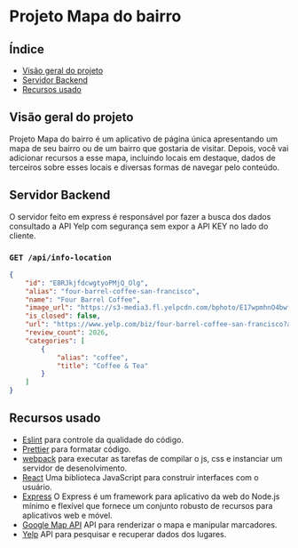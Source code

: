 # Projeto Mapa do bairro

## Índice

-   [Visão geral do projeto](#visão-geral-do-projeto)
-   [Servidor Backend](#servidor-backend)
-   [Recursos usado](#recursos-usado)

## Visão geral do projeto

Projeto Mapa do bairro é um aplicativo de página única apresentando um mapa de seu bairro ou de um bairro que gostaria de visitar. Depois, você vai adicionar recursos a esse mapa, incluindo locais em destaque, dados de terceiros sobre esses locais e diversas formas de navegar pelo conteúdo.

## Servidor Backend

O servidor feito em express é responsável por fazer a busca dos dados consultado a API Yelp com segurança sem expor a API KEY no lado do cliente.

### `GET /api/info-location`

```json
{
    "id": "E8RJkjfdcwgtyoPMjQ_Olg",
    "alias": "four-barrel-coffee-san-francisco",
    "name": "Four Barrel Coffee",
    "image_url": "https://s3-media3.fl.yelpcdn.com/bphoto/E17wpmhnO4bwfT_MVgaIJw/o.jpg",
    "is_closed": false,
    "url": "https://www.yelp.com/biz/four-barrel-coffee-san-francisco?adjust_creative=SievNtXqfMhXBryNjcG8Iw&utm_campaign=yelp_api_v3&utm_medium=api_v3_business_search&utm_source=SievNtXqfMhXBryNjcG8Iw",
    "review_count": 2026,
    "categories": [
        {
            "alias": "coffee",
            "title": "Coffee & Tea"
        }
    ]
}
```

## Recursos usado

-   [Eslint](https://eslint.org/) para controle da qualidade do código.
-   [Prettier](https://prettier.io/) para formatar código.
-   [webpack](https://webpack.js.org/) para executar as tarefas de compilar o js, css e instanciar um servidor de desenolvimento.
-   [React](https://reactjs.org/) Uma biblioteca JavaScript para construir interfaces com o usuário.
-   [Express](https://expressjs.com/pt-br/) O Express é um framework para aplicativo da web do Node.js mínimo e flexível que fornece um conjunto robusto de recursos para aplicativos web e móvel.
-   [Google Map API](https://cloud.google.com/maps-platform/?hl=pt-BR) API para renderizar o mapa e manipular marcadores.
-   [Yelp](https://www.yelp.com/developers) API para pesquisar e recuperar dados dos lugares.
